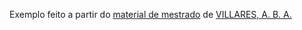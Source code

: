 Exemplo feito a partir do [material de mestrado](https://github.com/villares/mestrado/tree/master/bandeirinhas) de
[VILLARES, A. B. A.](http://villares.github.io/)
